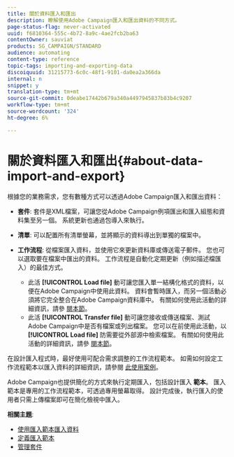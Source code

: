 ```yaml
---
title: 關於資料匯入和匯出
description: 瞭解使用Adobe Campaign匯入和匯出資料的不同方式。
page-status-flag: never-activated
uuid: f6810364-555c-4b72-8a9c-4ae2fcb2ba63
contentOwner: sauviat
products: SG_CAMPAIGN/STANDARD
audience: automating
content-type: reference
topic-tags: importing-and-exporting-data
discoiquuid: 31215773-6c0c-48f1-9101-da0ea2a366da
internal: n
snippet: y
translation-type: tm+mt
source-git-commit: 0deabe17442b679a340a4497945837b83b4c9207
workflow-type: tm+mt
source-wordcount: '324'
ht-degree: 6%

---
```



# 關於資料匯入和匯出{#about-data-import-and-export}

根據您的業務需求，您有數種方式可以透過Adobe Campaign匯入和匯出資料：

* **套件**: 套件是XML檔案，可讓您從Adobe Campaign例項匯出和匯入組態和資料集至另一個。 系統更新也通過包導入來執行。
* **清單**: 可以配置所有清單螢幕，並將顯示的資料導出到單獨的檔案中。
* **工作流程**: 從檔案匯入資料，並使用它來更新資料庫或傳送電子郵件。 您也可以選取要在檔案中匯出的資料。 工作流程是自動化定期更新（例如描述檔匯入）的最佳方式。

   * 此活 **[!UICONTROL Load file]** 動可讓您匯入單一結構化格式的資料，以便在Adobe Campaign中使用此資料。 資料會暫時匯入，而另一個活動必須將它完全整合在Adobe Campaign資料庫中。 有關如何使用此活動的詳細資訊，請參 [閱本節](../../automating/using/load-file.md)。
   * 此活 **[!UICONTROL Transfer file]** 動可讓您接收或傳送檔案、測試Adobe Campaign中是否有檔案或列出檔案。 您可以在前使用此活動，以 **[!UICONTROL Load file]** 防需要從外部源中檢索檔案。 有關如何使用此活動的詳細資訊，請參 [閱本節](../../automating/using/transfer-file.md)。

在設計匯入程式時，最好使用可配合需求調整的工作流程範本。 如需如何設定工作流程範本以匯入資料的詳細資訊，請參閱 [此使用案例](../../automating/using/creating-import-workflow-templates.md)。

Adobe Campaign也提供簡化的方式來執行定期匯入，包括設計匯入 **範本**。 匯入範本是專用的工作流程範本，可透過專用螢幕取得。 設計完成後，執行匯入的使用者只需上傳檔案即可在簡化檢視中匯入。

**相關主題**:

* [使用匯入範本匯入資料](../../automating/using/importing-data-with-import-templates.md)
* [定義匯入範本](../../automating/using/importing-data-with-import-templates.md#setting-up-import-templates)
* [管理套件](../../automating/using/managing-packages.md)
